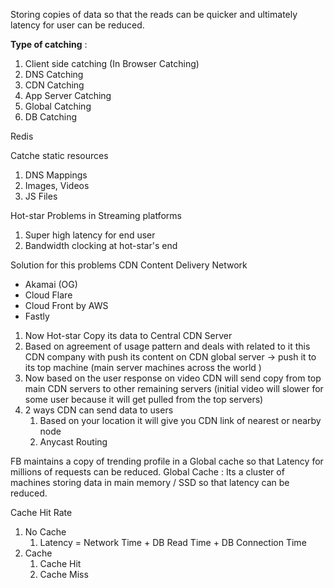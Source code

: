 Storing copies of data so that the reads can be quicker and ultimately latency for user can be reduced. 

**Type of catching** : 
1. Client side catching (In Browser Catching)
2. DNS Catching
3. CDN Catching 
4. App Server Catching
5. Global Catching
6. DB Catching

Redis 

Catche static resources
1. DNS Mappings 
2. Images, Videos 
3. JS Files 

Hot-star  Problems in Streaming platforms 
1. Super high latency for end user
2. Bandwidth clocking at hot-star's end

Solution for this problems 
CDN
Content Delivery Network
- Akamai (OG)
- Cloud Flare
- Cloud Front by AWS
- Fastly 

1. Now Hot-star Copy its data to Central CDN Server
2. Based on agreement of usage pattern and deals with related to it this CDN company with push its content on CDN global server -> push it to its top machine (main server machines across the world ) 
3. Now based on the user response on video CDN will send copy from top main CDN servers to other remaining servers (initial video will slower for some user because it will get pulled from the top servers)
4. 2 ways CDN can send data to users
	1. Based on your location it will give you CDN link of nearest or nearby node
	2. Anycast Routing



FB maintains a copy of trending profile in a Global cache so that Latency for millions of requests can be reduced.
Global Cache : Its a cluster of machines storing data in main memory / SSD so that latency can be reduced.


Cache Hit Rate
1. No Cache 
	1. Latency = Network Time + DB Read Time + DB Connection Time 
2. Cache 
	1. Cache Hit
	2. Cache Miss
